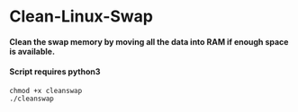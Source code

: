 # Clean-Linux-Swap
#### Clean the swap memory by moving all the data into RAM if enough space is available.
#### Script requires python3
```
chmod +x cleanswap
./cleanswap
```

